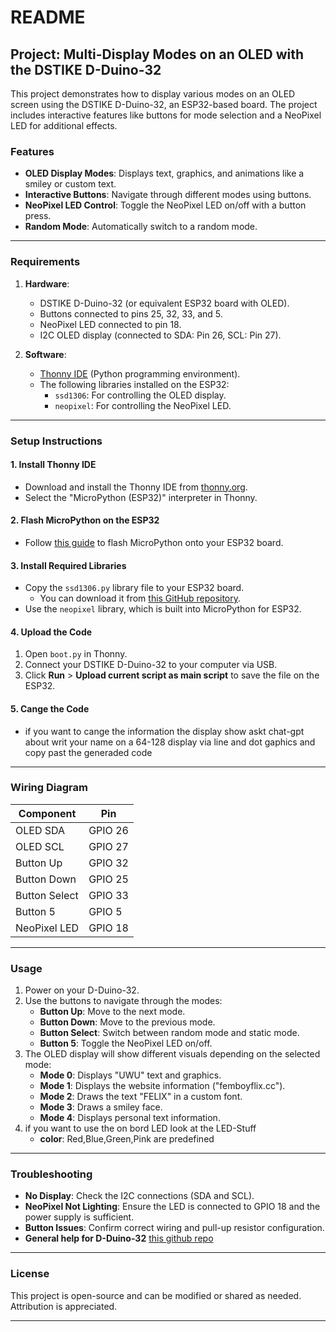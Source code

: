 

# README

## Project: Multi-Display Modes on an OLED with the DSTIKE D-Duino-32

This project demonstrates how to display various modes on an OLED screen using the DSTIKE D-Duino-32, an ESP32-based board. The project includes interactive features like buttons for mode selection and a NeoPixel LED for additional effects.

### Features
- **OLED Display Modes**: Displays text, graphics, and animations like a smiley or custom text.
- **Interactive Buttons**: Navigate through different modes using buttons.
- **NeoPixel LED Control**: Toggle the NeoPixel LED on/off with a button press.
- **Random Mode**: Automatically switch to a random mode.

---

### Requirements
1. **Hardware**:
   - DSTIKE D-Duino-32 (or equivalent ESP32 board with OLED).
   - Buttons connected to pins 25, 32, 33, and 5.
   - NeoPixel LED connected to pin 18.
   - I2C OLED display (connected to SDA: Pin 26, SCL: Pin 27).

2. **Software**:
   - [Thonny IDE](https://thonny.org/) (Python programming environment).
   - The following libraries installed on the ESP32:
     - `ssd1306`: For controlling the OLED display.
     - `neopixel`: For controlling the NeoPixel LED.

---

### Setup Instructions

#### 1. Install Thonny IDE
- Download and install the Thonny IDE from [thonny.org](https://thonny.org/).
- Select the "MicroPython (ESP32)" interpreter in Thonny.

#### 2. Flash MicroPython on the ESP32
- Follow [this guide](https://docs.micropython.org/en/latest/esp32/tutorial/intro.html) to flash MicroPython onto your ESP32 board.

#### 3. Install Required Libraries
- Copy the `ssd1306.py` library file to your ESP32 board.
  - You can download it from [this GitHub repository](https://github.com/micropython/micropython/blob/master/drivers/display/ssd1306.py).
- Use the `neopixel` library, which is built into MicroPython for ESP32.

#### 4. Upload the Code
1. Open `boot.py` in Thonny.
2. Connect your DSTIKE D-Duino-32 to your computer via USB.
3. Click **Run** > **Upload current script as main script** to save the file on the ESP32.

#### 5. Cange the Code
- if you want to cange the information the display show askt chat-gpt about writ your name on a 64-128 display via line and dot gaphics and copy past the generaded code 
---

### Wiring Diagram
| Component         | Pin       |
|-------------------|-----------|
| OLED SDA          | GPIO 26   |
| OLED SCL          | GPIO 27   |
| Button Up         | GPIO 32   |
| Button Down       | GPIO 25   |
| Button Select     | GPIO 33   |
| Button 5          | GPIO 5    |
| NeoPixel LED      | GPIO 18   |

---

### Usage
1. Power on your D-Duino-32. 
2. Use the buttons to navigate through the modes:
   - **Button Up**: Move to the next mode.
   - **Button Down**: Move to the previous mode.
   - **Button Select**: Switch between random mode and static mode.
   - **Button 5**: Toggle the NeoPixel LED on/off.
3. The OLED display will show different visuals depending on the selected mode:
   - **Mode 0**: Displays "UWU" text and graphics.
   - **Mode 1**: Displays the website information ("femboyflix.cc").
   - **Mode 2**: Draws the text "FELIX" in a custom font.
   - **Mode 3**: Draws a smiley face.
   - **Mode 4**: Displays personal text information.
4. if you want to use the on bord LED look at the LED-Stuff
   - **color**: Red,Blue,Green,Pink are predefined
---

### Troubleshooting
- **No Display**: Check the I2C connections (SDA and SCL).
- **NeoPixel Not Lighting**: Ensure the LED is connected to GPIO 18 and the power supply is sufficient.
- **Button Issues**: Confirm correct wiring and pull-up resistor configuration.
- **General help for D-Duino-32** [this github repo](https://github.com/platformio/platformio-docs/blob/develop/boards/espressif32/d-duino-32.rst#hardware)
---

### License
This project is open-source and can be modified or shared as needed. Attribution is appreciated.

--- 
